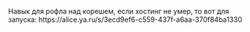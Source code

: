 <p>Навык для рофла над корешем, если хостинг не умер, то вот для запуска: https://alice.ya.ru/s/3ecd9ef6-c559-437f-a6aa-370f84ba1330</p>

